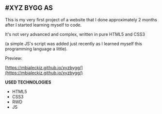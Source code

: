 #XYZ BYGG AS
---
This is my very first project of a website that I done approximately 2 months after I started learning myself to code.

It's not very advanced and complex, written in pure HTML5 and CSS3 

(a simple JS's script was added just recently as I learned myself this programming language a little).

Preview:

[https://mbialeckiz.github.io/xyzbygg/](https://mbialeckiz.github.io/xyzbygg/)

**USED TECHNOLOGIES**
* HTML5
* CSS3
* RWD
* JS
